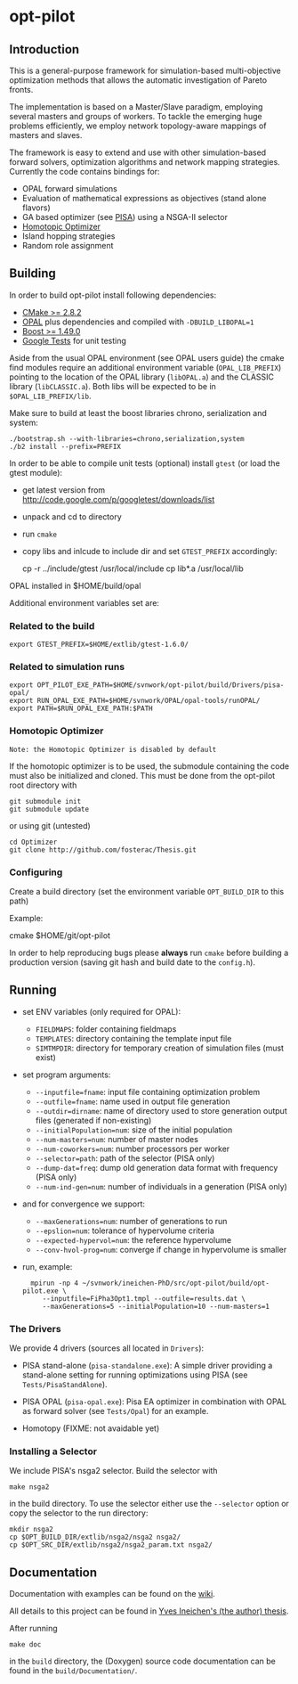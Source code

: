 # opt-pilot

## Introduction

This is a general-purpose framework for simulation-based multi-objective
optimization methods that allows the automatic investigation of Pareto fronts.

The implementation is based on a Master/Slave paradigm,
employing several masters and groups of workers. To tackle the emerging
huge problems efficiently, we employ network topology-aware mappings of
masters and slaves.

The framework is easy to extend and use with other simulation-based forward
solvers, optimization algorithms and network mapping strategies. Currently the
code contains bindings for:

* OPAL forward simulations
* Evaluation of mathematical expressions as objectives (stand alone flavors)
* GA based optimizer (see [PISA](http://www.tik.ee.ethz.ch/pisa/)) using a
  NSGA-II selector
* [Homotopic Optimizer](#homotopic-optimizer)
* Island hopping strategies
* Random role assignment


## Building

In order to build opt-pilot install following dependencies:

* [CMake >= 2.8.2](http://www.cmake.org/)
* [OPAL](http://amas.web.psi.ch/) plus dependencies and compiled with
  `-DBUILD_LIBOPAL=1`
* [Boost >= 1.49.0](http://www.boost.org/)
* [Google Tests](http://code.google.com/p/googletest/) for unit testing

Aside from the usual OPAL environment (see OPAL users guide) the cmake find
modules require an additional environment variable (`OPAL_LIB_PREFIX`)
pointing to the location of the OPAL library (`libOPAL.a`) and the CLASSIC
library (`libCLASSIC.a`). Both libs will be expected to be in
`$OPAL_LIB_PREFIX/lib`.

Make sure to build at least the boost libraries chrono, serialization and
system:

    ./bootstrap.sh --with-libraries=chrono,serialization,system
    ./b2 install --prefix=PREFIX

In order to be able to compile unit tests (optional) install `gtest` (or load the gtest module):

* get latest version from http://code.google.com/p/googletest/downloads/list
* unpack and cd to directory
* run `cmake`
* copy libs and inlcude to include dir and set `GTEST_PREFIX` accordingly:

    cp -r ../include/gtest /usr/local/include
    cp lib*.a /usr/local/lib

OPAL installed in $HOME/build/opal

Additional environment variables set are:

### Related to the build
    export GTEST_PREFIX=$HOME/extlib/gtest-1.6.0/

### Related to simulation runs
    export OPT_PILOT_EXE_PATH=$HOME/svnwork/opt-pilot/build/Drivers/pisa-opal/
    export RUN_OPAL_EXE_PATH=$HOME/svnwork/OPAL/opal-tools/runOPAL/
    export PATH=$RUN_OPAL_EXE_PATH:$PATH

### Homotopic Optimizer

`Note: the Homotopic Optimizer is disabled by default`

If the homotopic optimizer is to be used, the submodule containing the code
must also be initialized and cloned. This must be done from the opt-pilot root
directory with

    git submodule init
    git submodule update

or using git (untested)

    cd Optimizer
    git clone http://github.com/fosterac/Thesis.git


### Configuring

Create a build directory (set the environment variable `OPT_BUILD_DIR` to this path)

Example:

   cmake $HOME/git/opt-pilot 

In order to help reproducing bugs please **always** run `cmake` before
building a production version (saving git hash and build date to the `config.h`).


## Running

- set ENV variables (only required for OPAL):
  * `FIELDMAPS`: folder containing fieldmaps
  * `TEMPLATES`: directory containing the template input file
  * `SIMTMPDIR`: directory for temporary creation of simulation files (must exist)

- set program arguments:
  * `--inputfile=fname`: input file containing optimization problem
  * `--outfile=fname`: name used in output file generation
  * `--outdir=dirname`: name of directory used to store generation output
                        files (generated if non-existing)
  * `--initialPopulation=num`: size of the initial population
  * `--num-masters=num`: number of master nodes
  * `--num-coworkers=num`: number processors per worker
  * `--selector=path`: path of the selector (PISA only)
  * `--dump-dat=freq`: dump old generation data format with frequency (PISA only)
  * `--num-ind-gen=num`: number of individuals in a generation (PISA only)

- and for convergence we support:
  * `--maxGenerations=num`: number of generations to run
  * `--epslion=num`: tolerance of hypervolume criteria
  * `--expected-hypervol=num`: the reference hypervolume
  * `--conv-hvol-prog=num`: converge if change in hypervolume is smaller

- run, example:

        mpirun -np 4 ~/svnwork/ineichen-PhD/src/opt-pilot/build/opt-pilot.exe \
           --inputfile=FiPha3Opt1.tmpl --outfile=results.dat \
           --maxGenerations=5 --initialPopulation=10 --num-masters=1


### The Drivers

We provide 4 drivers (sources all located in `Drivers`):

* PISA stand-alone (`pisa-standalone.exe`): A simple driver providing a
stand-alone setting for running optimizations using PISA (see
`Tests/PisaStandAlone`).
* PISA OPAL (`pisa-opal.exe`): Pisa EA optimizer in combination with OPAL as
forward solver (see `Tests/Opal`) for an example.

* Homotopy (FIXME: not avaidable yet)


### Installing a Selector

We include PISA's nsga2 selector. Build the selector with

    make nsga2

in the build directory. To use the selector either use the `--selector`
option or copy the selector to the run directory:

    mkdir nsga2
    cp $OPT_BUILD_DIR/extlib/nsga2/nsga2 nsga2/
    cp $OPT_SRC_DIR/extlib/nsga2/nsga2_param.txt nsga2/


## Documentation

Documentation with examples can be found on the [wiki](https://gitlab.psi.ch/OPAL/opt-pilot/wikis/home).

All details to this project can be found in [Yves Ineichen's (the author) thesis](http://e-collection.library.ethz.ch/eserv/eth:7041/eth-7041-02.pdf).

After running

    make doc

in the `build` directory, the (Doxygen) source code documentation can be found
in the `build/Documentation/`.
